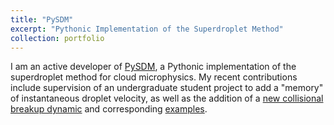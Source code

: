 ```yaml
---
title: "PySDM"
excerpt: "Pythonic Implementation of the Superdroplet Method"
collection: portfolio
---
```


I am an active developer of [PySDM](https://github.com/open-atmos/PySDM), a Pythonic implementation of the superdroplet method for cloud microphysics. My recent contributions include supervision of an undergraduate student project to add a "memory" of instantaneous droplet velocity, as well as the addition of a [new collisional breakup dynamic]('http://edejong-caltech.github.io/files/2023-breakup.pdf') and corresponding [examples](http://edejong-caltech.github.io/files/2023-joss.pdf). 
